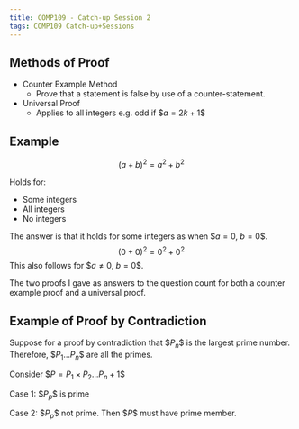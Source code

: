 ```yaml
---
title: COMP109 - Catch-up Session 2
tags: COMP109 Catch-up+Sessions
---
```

## Methods of Proof
* Counter Example Method
	* Prove that a statement is false by use of a counter-statement.
* Universal Proof
	* Applies to all integers e.g. odd if \$$a=2k+1\$$
	
## Example
$$(a+b)^2=a^2+b^2$$

Holds for:

* Some integers
* All integers
* No integers

The answer is that it holds for some integers as when \$$a=0,\ b=0\$$. $$ (0+0)^2=0^2+0^2$$ This also follows for \$$a\neq0,\ b=0\$$.

The two proofs I gave as answers to the question count for both a counter example proof and a universal proof.

## Example of Proof by Contradiction
Suppose for a proof by contradiction that \$$P_n\$$ is the largest prime number. Therefore, \$$P_1\ldots P_n\$$ are all the primes.

Consider \$$P=P_1\times P_2\ldots P_n+1\$$

Case 1: \$$P_p\$$ is prime

Case 2: \$$P_p\$$ not prime. Then \$$P\$$ must have prime member.